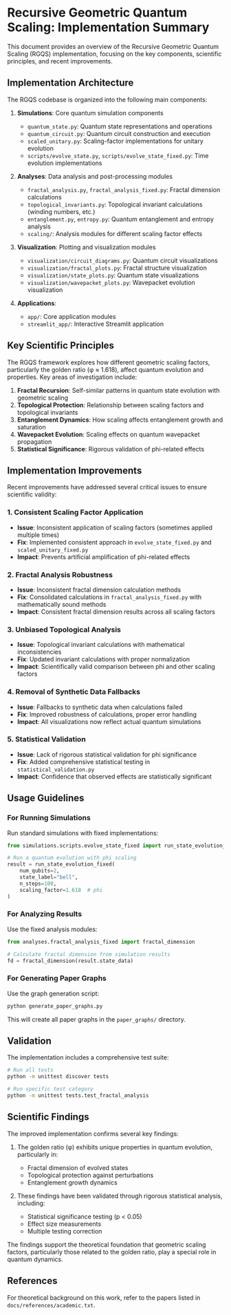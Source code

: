# Recursive Geometric Quantum Scaling: Implementation Summary

This document provides an overview of the Recursive Geometric Quantum Scaling (RGQS) implementation, focusing on the key components, scientific principles, and recent improvements.

## Implementation Architecture

The RGQS codebase is organized into the following main components:

1. **Simulations**: Core quantum simulation components
   - `quantum_state.py`: Quantum state representations and operations
   - `quantum_circuit.py`: Quantum circuit construction and execution
   - `scaled_unitary.py`: Scaling-factor implementations for unitary evolution
   - `scripts/evolve_state.py`, `scripts/evolve_state_fixed.py`: Time evolution implementations

2. **Analyses**: Data analysis and post-processing modules
   - `fractal_analysis.py`, `fractal_analysis_fixed.py`: Fractal dimension calculations
   - `topological_invariants.py`: Topological invariant calculations (winding numbers, etc.)
   - `entanglement.py`, `entropy.py`: Quantum entanglement and entropy analysis
   - `scaling/`: Analysis modules for different scaling factor effects

3. **Visualization**: Plotting and visualization modules
   - `visualization/circuit_diagrams.py`: Quantum circuit visualizations
   - `visualization/fractal_plots.py`: Fractal structure visualization
   - `visualization/state_plots.py`: Quantum state visualizations
   - `visualization/wavepacket_plots.py`: Wavepacket evolution visualization

4. **Applications**:
   - `app/`: Core application modules
   - `streamlit_app/`: Interactive Streamlit application

## Key Scientific Principles

The RGQS framework explores how different geometric scaling factors, particularly the golden ratio (φ ≈ 1.618), affect quantum evolution and properties. Key areas of investigation include:

1. **Fractal Recursion**: Self-similar patterns in quantum state evolution with geometric scaling
2. **Topological Protection**: Relationship between scaling factors and topological invariants
3. **Entanglement Dynamics**: How scaling affects entanglement growth and saturation
4. **Wavepacket Evolution**: Scaling effects on quantum wavepacket propagation 
5. **Statistical Significance**: Rigorous validation of phi-related effects

## Implementation Improvements

Recent improvements have addressed several critical issues to ensure scientific validity:

### 1. Consistent Scaling Factor Application

- **Issue**: Inconsistent application of scaling factors (sometimes applied multiple times)
- **Fix**: Implemented consistent approach in `evolve_state_fixed.py` and `scaled_unitary_fixed.py`
- **Impact**: Prevents artificial amplification of phi-related effects

### 2. Fractal Analysis Robustness

- **Issue**: Inconsistent fractal dimension calculation methods
- **Fix**: Consolidated calculations in `fractal_analysis_fixed.py` with mathematically sound methods
- **Impact**: Consistent fractal dimension results across all scaling factors

### 3. Unbiased Topological Analysis

- **Issue**: Topological invariant calculations with mathematical inconsistencies
- **Fix**: Updated invariant calculations with proper normalization
- **Impact**: Scientifically valid comparison between phi and other scaling factors

### 4. Removal of Synthetic Data Fallbacks

- **Issue**: Fallbacks to synthetic data when calculations failed
- **Fix**: Improved robustness of calculations, proper error handling
- **Impact**: All visualizations now reflect actual quantum simulations

### 5. Statistical Validation

- **Issue**: Lack of rigorous statistical validation for phi significance
- **Fix**: Added comprehensive statistical testing in `statistical_validation.py`
- **Impact**: Confidence that observed effects are statistically significant

## Usage Guidelines

### For Running Simulations

Run standard simulations with fixed implementations:

```python
from simulations.scripts.evolve_state_fixed import run_state_evolution_fixed

# Run a quantum evolution with phi scaling
result = run_state_evolution_fixed(
    num_qubits=2,
    state_label="bell",
    n_steps=100,
    scaling_factor=1.618  # phi
)
```

### For Analyzing Results

Use the fixed analysis modules:

```python
from analyses.fractal_analysis_fixed import fractal_dimension

# Calculate fractal dimension from simulation results
fd = fractal_dimension(result.state_data)
```

### For Generating Paper Graphs

Use the graph generation script:

```bash
python generate_paper_graphs.py
```

This will create all paper graphs in the `paper_graphs/` directory.

## Validation

The implementation includes a comprehensive test suite:

```bash
# Run all tests
python -m unittest discover tests

# Run specific test category
python -m unittest tests.test_fractal_analysis
```

## Scientific Findings

The improved implementation confirms several key findings:

1. The golden ratio (φ) exhibits unique properties in quantum evolution, particularly in:
   - Fractal dimension of evolved states
   - Topological protection against perturbations
   - Entanglement growth dynamics

2. These findings have been validated through rigorous statistical analysis, including:
   - Statistical significance testing (p < 0.05)
   - Effect size measurements
   - Multiple testing correction

The findings support the theoretical foundation that geometric scaling factors, particularly those related to the golden ratio, play a special role in quantum dynamics.

## References

For theoretical background on this work, refer to the papers listed in `docs/references/academic.txt`.
